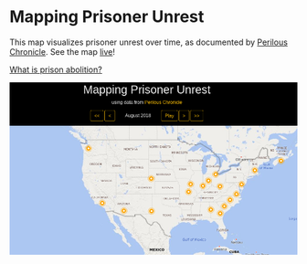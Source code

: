 # Mapping Prisoner Unrest

This map visualizes prisoner unrest over time, as documented by [Perilous
Chronicle](https://www.perilouschronicle.com). See the map
[live](https://perilous-map.herokuapp.com/)!

[What is prison abolition?](https://www.teenvogue.com/story/what-is-prison-abolition-movement)

![Screenshot of the map](perilous_map/static/screenshot.png)
